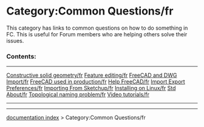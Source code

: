 # Category:Common Questions/fr
This category has links to common questions on how to do something in FC. This is useful for Forum members who are helping others solve their issues.

### Contents:

  ----------------------------------------------------------------------------- ------------------------------------------------------------- -------------------------------------------------------------------------
  [Constructive solid geometry/fr](Constructive_solid_geometry/fr.md)   [Feature editing/fr](Feature_editing/fr.md)           [FreeCAD and DWG Import/fr](FreeCAD_and_DWG_Import/fr.md)
  [FreeCAD used in production/fr](FreeCAD_used_in_production/fr.md)     [Help FreeCAD/fr](Help_FreeCAD/fr.md)                 [Import Export Preferences/fr](Import_Export_Preferences/fr.md)
  [Importing From Sketchup/fr](Importing_From_Sketchup/fr.md)           [Installing on Linux/fr](Installing_on_Linux/fr.md)   [Std About/fr](Std_About/fr.md)
  [Topological naming problem/fr](Topological_naming_problem/fr.md)     [Video tutorials/fr](Video_tutorials/fr.md)           
  ----------------------------------------------------------------------------- ------------------------------------------------------------- -------------------------------------------------------------------------

---
[documentation index](../README.md) > Category:Common Questions/fr
